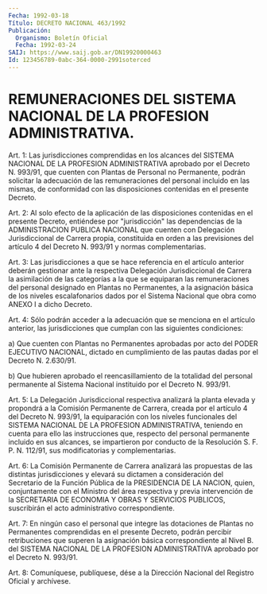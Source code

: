 ```yaml
---
Fecha: 1992-03-18
Título: DECRETO NACIONAL 463/1992
Publicación:
  Organismo: Boletín Oficial
  Fecha: 1992-03-24
SAIJ: https://www.saij.gob.ar/DN19920000463
Id: 123456789-0abc-364-0000-2991soterced
---
```

# REMUNERACIONES DEL SISTEMA NACIONAL DE LA PROFESION ADMINISTRATIVA.

<a id="1"></a>
Art.  1:  Las  jurisdicciones comprendidas en los alcances del SISTEMA NACIONAL DE LA  PROFESION  ADMINISTRATIVA  aprobado  por el Decreto    N. 993/91,  que  cuenten  con  Plantas  de  Personal  no Permanente, podrán solicitar  la  adecuación  de las remuneraciones del  personal  incluido  en  las  mismas,  de conformidad  con  las disposiciones contenidas en el presente Decreto.

<a id="2"></a>
Art.  2:  Al solo efecto de la aplicación de las disposiciones contenidas en el  presente  Decreto,  entiéndese por "jurisdicción" las dependencias de la ADMINISTRACION PUBLICA  NACIONAL que cuenten con  Delegación  Jurisdiccional de Carrera propia,  constituida  en orden a las previsiones  del  artículo  4  del  Decreto N. 993/91 y normas complementarias.

<a id="3"></a>
Art.  3:  Las  jurisdicciones  a  que se hace referencia en el artículo anterior deberán gestionar ante  la  respectiva Delegación Jurisdiccional  de Carrera la asimilación de las  categorías  a  la que se equiparan  las  remuneraciones  del  personal  designado  en Plantas  no  Permanentes,  a  la  asignación  básica de los niveles escalafonarios dados por el Sistema Nacional que  obra como ANEXO I a dicho Decreto.

<a id="4"></a>
Art. 4: Sólo podrán acceder a la adecuación que se menciona en el artículo  anterior,  las  jurisdicciones  que  cumplan  con  las siguientes condiciones:

a)  Que  cuenten con Plantas no Permanentes aprobadas por acto del PODER EJECUTIVO  NACIONAL,  dictado  en  cumplimiento de las pautas dadas por el Decreto N. 2.630/91.

b) Que hubieren aprobado el reencasillamiento  de la totalidad del personal permanente al Sistema Nacional instituido  por  el Decreto N. 993/91.

<a id="5"></a>
Art.  5:  La Delegación Jurisdiccional respectiva analizará la planta elevada y  propondrá  a  la  Comisión Permanente de Carrera, creada por el artículo 4 del Decreto  N. 993/91, la equiparación con los  niveles  funcionales  del  SISTEMA NACIONAL  DE  LA  PROFESION ADMINISTRATIVA,  teniendo en cuenta  para  ello  las  instrucciones que, respecto del  personal permanente incluido en sus alcances, se impartieron por conducto  de  la Resolución S. F. P. N. 112/91, sus modificatorias y complementarias.

<a id="6"></a>
Art.  6:  La  Comisión  Permanente  de  Carrera  analizará las propuestas de las distintas jurisdicciones y elevará su  dictamen a consideración    del   Secretario  de  la  Función  Pública  de  la PRESIDENCIA DE LA NACION,  quien, conjuntamente con el Ministro del área respectiva y previa intervención  de la SECRETARIA DE ECONOMIA Y OBRAS Y SERVICIOS PUBLICOS, suscribirán  el  acto  administrativo correspondiente.

<a id="7"></a>
Art.  7: En ningún caso el personal que integre las dotaciones de Plantas no  Permanentes  comprendidas  en  el  presente Decreto, podrán  percibir  retribuciones  que  superen la asignación  básica correspondiente al Nivel B. del SISTEMA  NACIONAL  DE  LA PROFESION ADMINISTRATIVA aprobado por el Decreto N. 993/91.

<a id="8"></a>
Art.  8: Comuníquese, publíquese, dése a la Dirección Nacional del Registro Oficial y archívese.